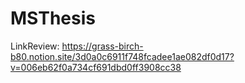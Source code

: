 # MSThesis
 LinkReview: https://grass-birch-b80.notion.site/3d0a0c6911f748fcadee1ae082df0d17?v=006eb62f0a734cf691dbd0ff3908cc38
